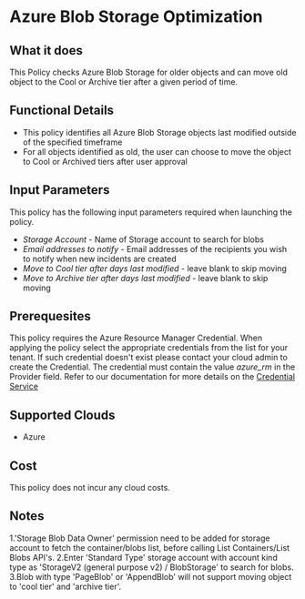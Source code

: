 # Azure Blob Storage Optimization

## What it does

This Policy checks Azure Blob Storage for older objects and can move old object to the Cool or Archive tier after a given period of time.

## Functional Details

- This policy identifies all Azure Blob Storage objects last modified outside of the specified timeframe
- For all objects identified as old, the user can choose to move the object to Cool or Archived tiers after user approval

## Input Parameters

This policy has the following input parameters required when launching the policy.

- *Storage Account* - Name of Storage account to search for blobs
- *Email addresses to notify* - Email addresses of the recipients you wish to notify when new incidents are created
- *Move to Cool tier after days last modified* - leave blank to skip moving
- *Move to Archive tier after days last modified* - leave blank to skip moving

## Prerequesites

This policy requires the Azure Resource Manager Credential. When applying the policy select the appropriate credentials from the list for your tenant. If such credential doesn't exist please contact your cloud admin to create the Credential.
The credential must contain the value *azure_rm* in the Provider field. Refer to our documentation for more details on the [Credential Service](https://docs.rightscale.com/credentials/)

## Supported Clouds

- Azure

## Cost

This policy does not incur any cloud costs.

## Notes

1.'Storage Blob Data Owner' permission need to be added for storage account to fetch the container/blobs list, before calling List Containers/List Blobs API's.
2.Enter 'Standard Type' storage account with account kind type as 'StorageV2 (general purpose v2) / BlobStorage' to search for blobs.
3.Blob with type 'PageBlob' or 'AppendBlob' will not support moving object to 'cool tier' and 'archive tier'.